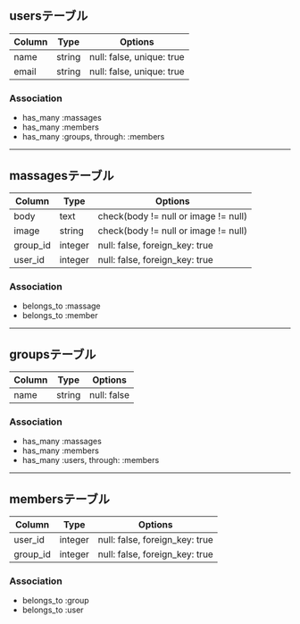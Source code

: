 ## usersテーブル

|Column|Type|Options|
|------|----|-------|
|name|string|null: false, unique: true|
|email|string|null: false, unique: true|

### Association
- has_many :massages
- has_many :members
- has_many :groups, through: :members

***

## massagesテーブル

|Column|Type|Options|
|------|----|-------|
|body|text|check(body != null or image != null)|
|image|string|check(body != null or image != null)|
|group_id|integer|null: false, foreign_key: true|
|user_id|integer|null: false, foreign_key: true|

### Association
- belongs_to :massage
- belongs_to :member

***

## groupsテーブル

|Column|Type|Options|
|------|----|-------|
|name|string|null: false|

### Association
- has_many :massages
- has_many :members
- has_many :users, through: :members

***

## membersテーブル

|Column|Type|Options|
|------|----|-------|
|user_id|integer|null: false, foreign_key: true|
|group_id|integer|null: false, foreign_key: true|

### Association
- belongs_to :group
- belongs_to :user

